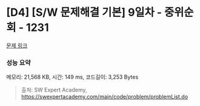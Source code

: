 # [D4] [S/W 문제해결 기본] 9일차 - 중위순회 - 1231 

[문제 링크](https://swexpertacademy.com/main/code/problem/problemDetail.do?contestProbId=AV140YnqAIECFAYD) 

### 성능 요약

메모리: 21,568 KB, 시간: 149 ms, 코드길이: 3,253 Bytes



> 출처: SW Expert Academy, https://swexpertacademy.com/main/code/problem/problemList.do